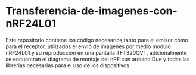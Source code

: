 # Transferencia-de-imagenes-con-nRF24L01
Este repositorio contiene los código necesarios,tanto para el emisor como para el receptor, utilizados el envió de imágenes por medio modulo nRF24L01 y su reproducción en una pantalla TFT320QVT, adicionalmente se encuantran el diagrama de montaje del nRF con arduino Due y todas las librerias necesarias para el uso de los dispositivos.
